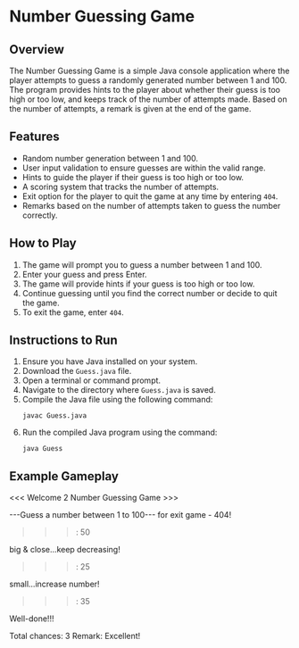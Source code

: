 # Number Guessing Game

## Overview
The Number Guessing Game is a simple Java console application where the player attempts to guess a randomly generated number between 1 and 100. The program provides hints to the player about whether their guess is too high or too low, and keeps track of the number of attempts made. Based on the number of attempts, a remark is given at the end of the game.

## Features
- Random number generation between 1 and 100.
- User input validation to ensure guesses are within the valid range.
- Hints to guide the player if their guess is too high or too low.
- A scoring system that tracks the number of attempts.
- Exit option for the player to quit the game at any time by entering `404`.
- Remarks based on the number of attempts taken to guess the number correctly.

## How to Play
1. The game will prompt you to guess a number between 1 and 100.
2. Enter your guess and press Enter.
3. The game will provide hints if your guess is too high or too low.
4. Continue guessing until you find the correct number or decide to quit the game.
5. To exit the game, enter `404`.

## Instructions to Run
1. Ensure you have Java installed on your system.
2. Download the `Guess.java` file.
3. Open a terminal or command prompt.
4. Navigate to the directory where `Guess.java` is saved.
5. Compile the Java file using the following command:
    ```
    javac Guess.java
    ```
6. Run the compiled Java program using the command:
    ```
    java Guess
    ```

## Example Gameplay
<<< Welcome 2 Number Guessing Game >>>

---Guess a number between 1 to 100---
for exit game - 404!
>>> : 50

big & close...keep decreasing!
>>> : 25

small...increase number!
>>> : 35

Well-done!!!

Total chances: 3
Remark: Excellent!
